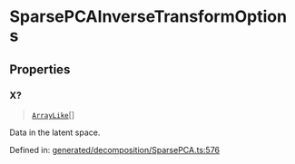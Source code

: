 # SparsePCAInverseTransformOptions

## Properties

### X?

> [`ArrayLike`](../types/ArrayLike.md)[]

Data in the latent space.

Defined in:  [generated/decomposition/SparsePCA.ts:576](https://github.com/transitive-bullshit/scikit-learn-ts/blob/b59c1ff/packages/sklearn/src/generated/decomposition/SparsePCA.ts#L576)
